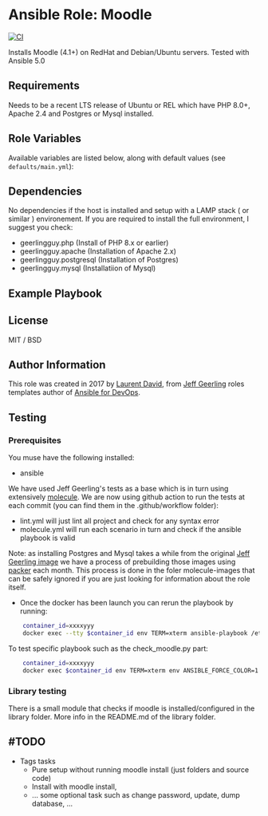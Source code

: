 # Ansible Role: Moodle

[![CI](https://github.com/call-learning/ansible-role-moodle/actions/workflows/ci.yml/badge.svg)](https://github.com/call-learning/ansible-role-moodle/actions/workflows/ci.yml)

Installs Moodle (4.1+) on RedHat and Debian/Ubuntu servers.
Tested with Ansible 5.0

## Requirements

Needs to be a recent LTS release of Ubuntu or REL which have PHP 8.0+, Apache 2.4 and 
Postgres or Mysql installed.
 

## Role Variables

Available variables are listed below, along with default values (see `defaults/main.yml`):

## Dependencies

No dependencies if the host is installed and setup with a LAMP stack 
( or similar ) environement.
If you are required to install the full environment, I suggest you check:
 - geerlingguy.php (Install of PHP 8.x or earlier)
 - geerlingguy.apache (Installation of Apache 2.x)
 - geerlingguy.postgresql (Installation of Postgres)
 - geerlingguy.mysql (Installatiion of Mysql)

## Example Playbook

## License

MIT / BSD

## Author Information

This role was created in 2017 by [Laurent David](https://github.com/laurentdavid), from 
[Jeff Geerling](https://www.jeffgeerling.com/) roles templates author of 
[Ansible for DevOps](https://www.ansiblefordevops.com/).

## Testing

### Prerequisites

You muse have the following installed:
 - ansible 

We have used Jeff Geerling's tests as a base which is in turn using 
extensively [molecule](https://ansible.readthedocs.io/projects/molecule/).
We are now using github action to run the tests at each commit (you can find them in the .github/workflow folder):
- lint.yml will just lint all project and check for any syntax error
- molecule.yml will run each scenario in turn and check if the ansible playbook is valid

Note: as installing Postgres and Mysql takes a while from the original [Jeff Geerling image](https://github.com/geerlingguy/docker-ubuntu2004-ansible)
we have a process of prebuilding those images using [packer](https://www.packer.io/) each month. This
process is done in the foler molecule-images that can be safely ignored if you are just looking for information about 
the role itself.
 
- Once the docker has been launch you can rerun the playbook by running:
```bash
    container_id=xxxxyyy
    docker exec --tty $container_id env TERM=xterm ansible-playbook /etc/ansible/roles/role_under_test/tests/test.yml
```

To test specific playbook such as the check_moodle.py part:
 
```bash
    container_id=xxxxyyy
    docker exec $container_id env TERM=xterm env ANSIBLE_FORCE_COLOR=1 ansible-playbook -i 'localhost,' -M /etc/ansible/roles/role_under_test/library /etc/ansible/roles/role_under_test/tests/test-check-moodle.yml
```

### Library testing
There is a small module that checks if moodle is installed/configured in the library folder.
More info in the README.md of the library folder.

## #TODO

- Tags tasks 
    -  Pure setup without running moodle install (just folders and source code)
    -  Install with moodle install,
    - ...  some optional task such as change password, update, dump database, ...
      
